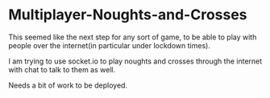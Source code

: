 # Multiplayer-Noughts-and-Crosses

This seemed like the next step for any sort of game, to be able to play with people over the internet(in particular under lockdown times).

I am trying to use socket.io to play noughts and crosses through the internet with chat to talk to them as well.

Needs a bit of work to be deployed.
